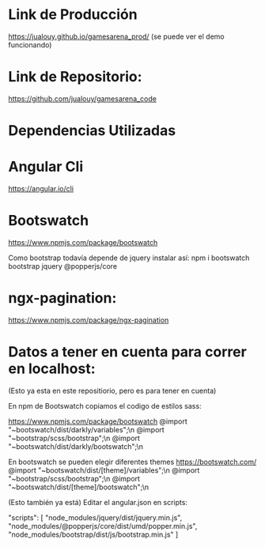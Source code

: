 # Link de Producción 
https://jualouy.github.io/gamesarena_prod/
(se puede ver el demo funcionando)

# Link de Repositorio:
https://github.com/jualouy/gamesarena_code

# Dependencias Utilizadas

# Angular Cli
https://angular.io/cli

# Bootswatch
https://www.npmjs.com/package/bootswatch

Como bootstrap todavía depende de jquery instalar así:
npm i bootswatch bootstrap jquery @popperjs/core

# ngx-pagination:
https://www.npmjs.com/package/ngx-pagination

# Datos a tener en cuenta para correr en localhost:
(Esto ya esta en este repositiorio, pero es para tener en cuenta)

En npm de Bootswatch copiamos el codigo de estilos sass:

https://www.npmjs.com/package/bootswatch
@import "~bootswatch/dist/darkly/variables";\n
@import "~bootstrap/scss/bootstrap";\n
@import "~bootswatch/dist/darkly/bootswatch";\n

En bootswatch se pueden elegir diferentes themes
https://bootswatch.com/
@import "~bootswatch/dist/[theme]/variables";\n
@import "~bootstrap/scss/bootstrap";\n
@import "~bootswatch/dist/[theme]/bootswatch";\n

(Esto también ya está)
Editar el angular.json en scripts:

"scripts": [
              "node_modules/jquery/dist/jquery.min.js",
              "node_modules/@popperjs/core/dist/umd/popper.min.js",
              "node_modules/bootstrap/dist/js/bootstrap.min.js"
            ]

